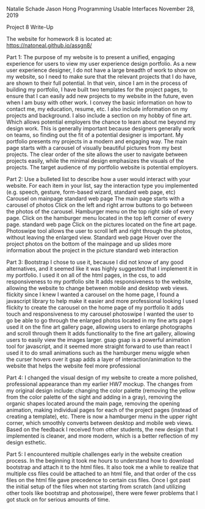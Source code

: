 Natalie Schade
Jason Hong
Programming Usable Interfaces 
November 28, 2019


Project 8 Write-Up

The website for homework 8 is located at: https://natoneal.github.io/assgn8/

Part 1: 
	The purpose of my website is to present a unified, engaging experience for users to view my user experience design portfolio. As a new user experience designer, I do not have a large breadth of work to show on my website, so I need to make sure that the relevant projects that I do have, are shown to their full potential. In that vein, since I am in the process of building my portfolio, I have built two templates for the project pages, to ensure that I can easily add new projects to my website in the future, even when I am busy with other work. I convey the basic information on how to contact me, my education, resume, etc. I also include information on my projects and background. I also include a section on my hobby of fine art. Which allows potential employers the chance to learn about me beyond my design work. This is generally important because designers generally work on teams, so finding out the fit of a potential designer is important. My portfolio presents my projects in a modern and engaging way. The main page starts with a carousel of visually beautiful pictures from my best projects. The clear order of the site allows the user to navigate between projects easily, while the minimal design emphasizes the visuals of the projects. The target audience of my portfolio website is potential employers.

Part 2: Use a bulleted list to describe how a user would interact with your website. For each item in your list, say the interaction type you implemented (e.g. speech, gesture, form-based wizard, standard web page, etc)
Carousel on mainpage
standard web page
The main page starts with a carousel of photos
Click on the left and right arrow buttons to go between the photos of the carousel.
Hamburger menu on the top right side of every page.
Click on the hamburger menu located in the top left corner of every page.
standard web page
Click on the pictures located on the fine art page. 
Photoswipe tool allows the user to scroll left and right through the photos, without leaving the enlarged view. 
Standard web page
Hover over the project photos on the bottom of the mainpage and up slides more information about the project in the picture
standard web interaction



Part 3:
Bootstrap 
I chose to use it, because I did not know of any good alternatives, and it seemed like it was highly suggested that I implement it in my portfolio. 
I used it on all of the html pages, in the css, to add responsiveness to my portfolio site
It adds responsiveness to the website, allowing the website to change between mobile and desktop web views.
flickity
since I knew I wanted a carousel on the home page, I found a javascript library to help make it easier and more professional looking
I used flickity to create the carousel on the home page of my portfolio
It adds touch and responsiveness to my carousel
photoswipe
I wanted the user to go be able to go through the enlarged photos located in my fine arts page
I used it on the fine art gallery page, allowing users to enlarge photographs and scroll through them
It adds functionality to the fine art gallery, allowing users to easily view the images larger.
gsap 
gsap is a powerful animation tool for javascript, and it seemed more straight forward to use than react
I used it to do small animations such as the hamburger menu wiggle when the curser hovers over it
gsap adds a layer of interaction/animation to the website that helps the website feel more professional

Part 4:
	I changed the visual design of my website to create a more polished, professional appearance than my earlier HW7 mockup. The changes from my original design include: changing the color palette (removing the yellow from the color palette of the sight and adding in a gray), removing the organic shapes located around the main page, removing the opening animation, making individual pages for each of the project pages (instead of creating a template), etc. There is now a hamburger menu in the upper right corner, which smoothly converts between desktop and mobile web views. Based on the feedback I received from other students, the new design that I implemented is cleaner, and more modern, which is a better reflection of my design esthetic.

Part 5:
	I encountered multiple challenges early in the website creation process. In the beginning it took me hours to understand how to download bootstrap and attach it to the html files. It also took me a while to realize that multiple css files could be attached to an html file, and that order of the css files on the html file gave precedence to certain css files. Once I got past the initial setup of the files when not starting from scratch (and utilizing other tools like bootstrap and photoswipe), there were fewer problems that I got stuck on for serious amounts of time. 
